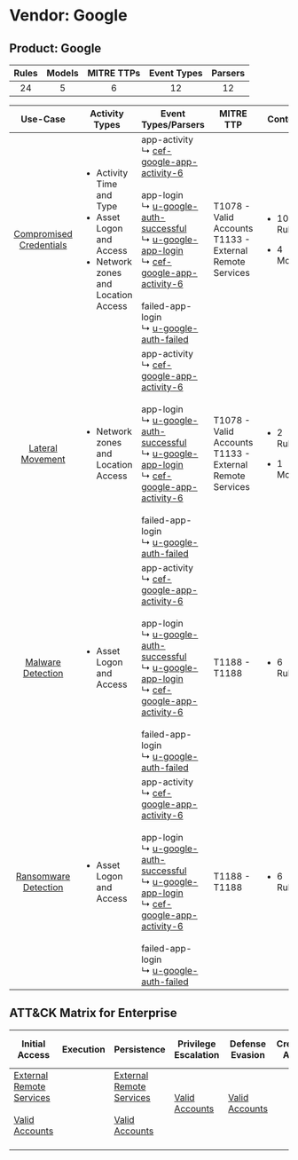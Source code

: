 Vendor: Google
==============
Product: Google
---------------
| Rules | Models | MITRE TTPs | Event Types | Parsers |
|:-----:|:------:|:----------:|:-----------:|:-------:|
|  24   |   5    |     6      |     12      |   12    |

|                                 Use-Case                                  | Activity Types                                                                                                     | Event Types/Parsers                                                                                                                                                                                                                                                                                                                                                                                                                                                                             | MITRE TTP                                                      | Content                                              |
|:-------------------------------------------------------------------------:| ------------------------------------------------------------------------------------------------------------------ | ----------------------------------------------------------------------------------------------------------------------------------------------------------------------------------------------------------------------------------------------------------------------------------------------------------------------------------------------------------------------------------------------------------------------------------------------------------------------------------------------- | -------------------------------------------------------------- | ---------------------------------------------------- |
| [Compromised Credentials](../UseCases/usecase_compromised_credentials.md) | <ul><li>Activity Time  and Type</li><li>Asset Logon and Access</li><li>Network zones and Location Access</li></ul> |  app-activity<br> ↳ [cef-google-app-activity-6](../Parsers/parserContent_cef-google-app-activity-6.md)<br><br> app-login<br> ↳ [u-google-auth-successful](../Parsers/parserContent_u-google-auth-successful.md)<br> ↳ [u-google-app-login](../Parsers/parserContent_u-google-app-login.md)<br> ↳ [cef-google-app-activity-6](../Parsers/parserContent_cef-google-app-activity-6.md)<br><br> failed-app-login<br> ↳ [u-google-auth-failed](../Parsers/parserContent_u-google-auth-failed.md)<br> | T1078 - Valid Accounts<br>T1133 - External Remote Services<br> | <ul><li>10 Rules</li></ul><ul><li>4 Models</li></ul> |
|        [Lateral Movement](../UseCases/usecase_lateral_movement.md)        | <ul><li>Network zones and Location Access</li></ul>                                                                |  app-activity<br> ↳ [cef-google-app-activity-6](../Parsers/parserContent_cef-google-app-activity-6.md)<br><br> app-login<br> ↳ [u-google-auth-successful](../Parsers/parserContent_u-google-auth-successful.md)<br> ↳ [u-google-app-login](../Parsers/parserContent_u-google-app-login.md)<br> ↳ [cef-google-app-activity-6](../Parsers/parserContent_cef-google-app-activity-6.md)<br><br> failed-app-login<br> ↳ [u-google-auth-failed](../Parsers/parserContent_u-google-auth-failed.md)<br> | T1078 - Valid Accounts<br>T1133 - External Remote Services<br> | <ul><li>2 Rules</li></ul><ul><li>1 Models</li></ul>  |
|       [Malware Detection](../UseCases/usecase_malware_detection.md)       | <ul><li>Asset Logon and Access</li></ul>                                                                           |  app-activity<br> ↳ [cef-google-app-activity-6](../Parsers/parserContent_cef-google-app-activity-6.md)<br><br> app-login<br> ↳ [u-google-auth-successful](../Parsers/parserContent_u-google-auth-successful.md)<br> ↳ [u-google-app-login](../Parsers/parserContent_u-google-app-login.md)<br> ↳ [cef-google-app-activity-6](../Parsers/parserContent_cef-google-app-activity-6.md)<br><br> failed-app-login<br> ↳ [u-google-auth-failed](../Parsers/parserContent_u-google-auth-failed.md)<br> | T1188 - T1188<br>                                              | <ul><li>6 Rules</li></ul>                            |
|    [Ransomware Detection](../UseCases/usecase_ransomware_detection.md)    | <ul><li>Asset Logon and Access</li></ul>                                                                           |  app-activity<br> ↳ [cef-google-app-activity-6](../Parsers/parserContent_cef-google-app-activity-6.md)<br><br> app-login<br> ↳ [u-google-auth-successful](../Parsers/parserContent_u-google-auth-successful.md)<br> ↳ [u-google-app-login](../Parsers/parserContent_u-google-app-login.md)<br> ↳ [cef-google-app-activity-6](../Parsers/parserContent_cef-google-app-activity-6.md)<br><br> failed-app-login<br> ↳ [u-google-auth-failed](../Parsers/parserContent_u-google-auth-failed.md)<br> | T1188 - T1188<br>                                              | <ul><li>6 Rules</li></ul>                            |

ATT&CK Matrix for Enterprise
----------------------------
| Initial Access                                                                                                                                   | Execution | Persistence                                                                                                                                      | Privilege Escalation                                                | Defense Evasion                                                     | Credential Access | Discovery | Lateral Movement | Collection | Command and Control | Exfiltration | Impact |
| ------------------------------------------------------------------------------------------------------------------------------------------------ | --------- | ------------------------------------------------------------------------------------------------------------------------------------------------ | ------------------------------------------------------------------- | ------------------------------------------------------------------- | ----------------- | --------- | ---------------- | ---------- | ------------------- | ------------ | ------ |
| [External Remote Services](https://attack.mitre.org/techniques/T1133)<br><br>[Valid Accounts](https://attack.mitre.org/techniques/T1078)<br><br> |           | [External Remote Services](https://attack.mitre.org/techniques/T1133)<br><br>[Valid Accounts](https://attack.mitre.org/techniques/T1078)<br><br> | [Valid Accounts](https://attack.mitre.org/techniques/T1078)<br><br> | [Valid Accounts](https://attack.mitre.org/techniques/T1078)<br><br> |                   |           |                  |            |                     |              |        |